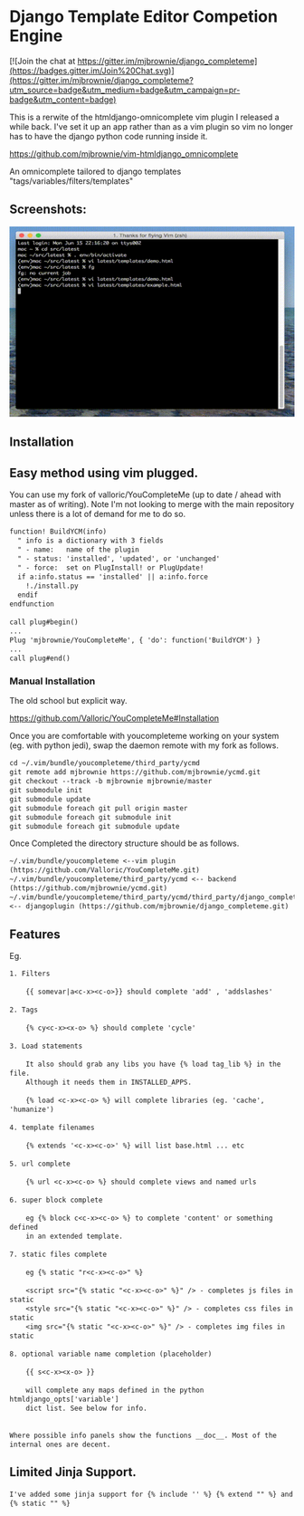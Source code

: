 # Django Template Editor Competion Engine

[![Join the chat at https://gitter.im/mjbrownie/django_completeme](https://badges.gitter.im/Join%20Chat.svg)](https://gitter.im/mjbrownie/django_completeme?utm_source=badge&utm_medium=badge&utm_campaign=pr-badge&utm_content=badge)

This is a rerwite of the htmldjango-omnicomplete vim plugin I released a while
back. I've set it up an app rather than as a vim plugin so vim no longer has to
have the django python code running inside it.

https://github.com/mjbrownie/vim-htmldjango_omnicomplete

An omnicomplete tailored to django templates "tags/variables/filters/templates"

## Screenshots:

![](https://raw.githubusercontent.com/mjbrownie/media/master/django_completeme.gif)

## Installation

## Easy method using vim plugged.

You can use my fork of valloric/YouCompleteMe (up to date / ahead with master as of writing).
Note I'm not looking to merge with the main repository unless there is a lot of demand for me to do so.


    function! BuildYCM(info)
      " info is a dictionary with 3 fields
      " - name:   name of the plugin
      " - status: 'installed', 'updated', or 'unchanged'
      " - force:  set on PlugInstall! or PlugUpdate!
      if a:info.status == 'installed' || a:info.force
        !./install.py
      endif
    endfunction

    call plug#begin()
    ...
    Plug 'mjbrownie/YouCompleteMe', { 'do': function('BuildYCM') }
    ...
    call plug#end()

### Manual Installation

The old school but explicit way. 

https://github.com/Valloric/YouCompleteMe#Installation

Once you are comfortable with youcompleteme working on your system (eg. with
python jedi), swap the daemon remote with my fork as follows.

    cd ~/.vim/bundle/youcompleteme/third_party/ycmd
    git remote add mjbrownie https://github.com/mjbrownie/ycmd.git
    git checkout --track -b mjbrownie mjbrownie/master
    git submodule init
    git submodule update
    git submodule foreach git pull origin master
    git submodule foreach git submodule init
    git submodule foreach git submodule update

Once Completed the directory structure should be as follows.

    ~/.vim/bundle/youcompleteme <--vim plugin (https://github.com/Valloric/YouCompleteMe.git)
    ~/.vim/bundle/youcompleteme/third_party/ycmd <-- backend (https://github.com/mjbrownie/ycmd.git)
    ~/.vim/bundle/youcompleteme/third_party/ycmd/third_party/django_completeme <-- djangoplugin (https://github.com/mjbrownie/django_completeme.git)


## Features

Eg.

    1. Filters

        {{ somevar|a<c-x><c-o>}} should complete 'add' , 'addslashes'

    2. Tags

        {% cy<c-x><x-o> %} should complete 'cycle'

    3. Load statements

        It also should grab any libs you have {% load tag_lib %} in the file.
        Although it needs them in INSTALLED_APPS.

        {% load <c-x><c-o> %} will complete libraries (eg. 'cache', 'humanize')

    4. template filenames

        {% extends '<c-x><c-o>' %} will list base.html ... etc

    5. url complete

        {% url <c-x><c-o> %} should complete views and named urls

    6. super block complete

        eg {% block c<c-x><c-o> %} to complete 'content' or something defined
        in an extended template.

    7. static files complete

        eg {% static "r<c-x><c-o>" %}

        <script src="{% static "<c-x><c-o>" %}" /> - completes js files in static
        <style src="{% static "<c-x><c-o>" %}" /> - completes css files in static
        <img src="{% static "<c-x><c-o>" %}" /> - completes img files in static

    8. optional variable name completion (placeholder)

        {{ s<c-x><x-o> }}

        will complete any maps defined in the python htmldjango_opts['variable']
        dict list. See below for info.


    Where possible info panels show the functions __doc__. Most of the
    internal ones are decent.

## Limited Jinja Support.

    I've added some jinja support for {% include '' %} {% extend "" %} and {% static "" %}

